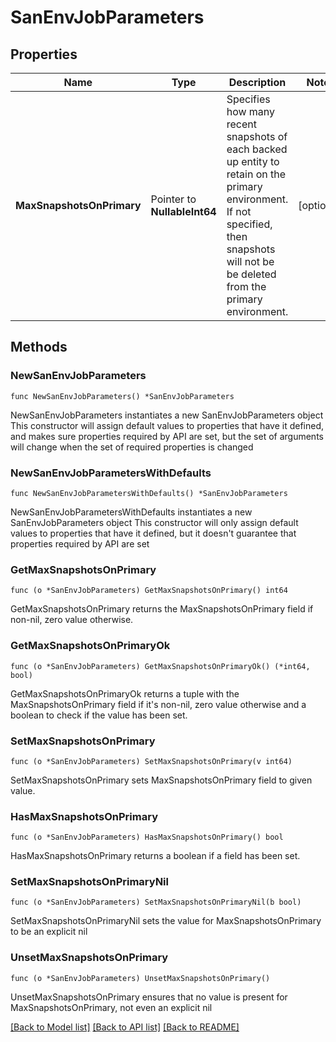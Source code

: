 # SanEnvJobParameters

## Properties

Name | Type | Description | Notes
------------ | ------------- | ------------- | -------------
**MaxSnapshotsOnPrimary** | Pointer to **NullableInt64** | Specifies how many recent snapshots of each backed up entity to retain on the primary environment. If not specified, then snapshots will not be be deleted from the primary environment. | [optional] 

## Methods

### NewSanEnvJobParameters

`func NewSanEnvJobParameters() *SanEnvJobParameters`

NewSanEnvJobParameters instantiates a new SanEnvJobParameters object
This constructor will assign default values to properties that have it defined,
and makes sure properties required by API are set, but the set of arguments
will change when the set of required properties is changed

### NewSanEnvJobParametersWithDefaults

`func NewSanEnvJobParametersWithDefaults() *SanEnvJobParameters`

NewSanEnvJobParametersWithDefaults instantiates a new SanEnvJobParameters object
This constructor will only assign default values to properties that have it defined,
but it doesn't guarantee that properties required by API are set

### GetMaxSnapshotsOnPrimary

`func (o *SanEnvJobParameters) GetMaxSnapshotsOnPrimary() int64`

GetMaxSnapshotsOnPrimary returns the MaxSnapshotsOnPrimary field if non-nil, zero value otherwise.

### GetMaxSnapshotsOnPrimaryOk

`func (o *SanEnvJobParameters) GetMaxSnapshotsOnPrimaryOk() (*int64, bool)`

GetMaxSnapshotsOnPrimaryOk returns a tuple with the MaxSnapshotsOnPrimary field if it's non-nil, zero value otherwise
and a boolean to check if the value has been set.

### SetMaxSnapshotsOnPrimary

`func (o *SanEnvJobParameters) SetMaxSnapshotsOnPrimary(v int64)`

SetMaxSnapshotsOnPrimary sets MaxSnapshotsOnPrimary field to given value.

### HasMaxSnapshotsOnPrimary

`func (o *SanEnvJobParameters) HasMaxSnapshotsOnPrimary() bool`

HasMaxSnapshotsOnPrimary returns a boolean if a field has been set.

### SetMaxSnapshotsOnPrimaryNil

`func (o *SanEnvJobParameters) SetMaxSnapshotsOnPrimaryNil(b bool)`

 SetMaxSnapshotsOnPrimaryNil sets the value for MaxSnapshotsOnPrimary to be an explicit nil

### UnsetMaxSnapshotsOnPrimary
`func (o *SanEnvJobParameters) UnsetMaxSnapshotsOnPrimary()`

UnsetMaxSnapshotsOnPrimary ensures that no value is present for MaxSnapshotsOnPrimary, not even an explicit nil

[[Back to Model list]](../README.md#documentation-for-models) [[Back to API list]](../README.md#documentation-for-api-endpoints) [[Back to README]](../README.md)


